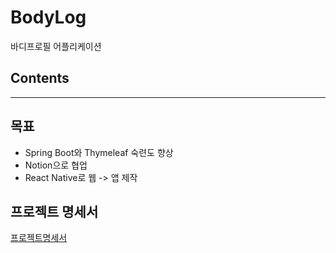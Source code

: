# BodyLog
바디프로필 어플리케이션

## Contents

<hr/>

## 목표
- Spring Boot와 Thymeleaf 숙련도 향상
- Notion으로 협업
- React Native로 웹 -> 앱 제작

## 프로젝트 명세서
[프로젝트명세서](https://www.notion.so/58b11906d64b42ddb98bcc8185516e63)


